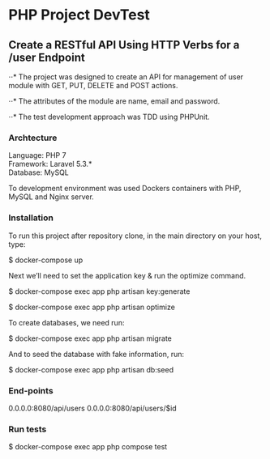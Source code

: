 # PHP Project DevTest

## Create a RESTful API Using HTTP Verbs for a /user Endpoint

⋅⋅* The project was designed to create an API for management of user module with GET, PUT, DELETE and POST actions.

⋅⋅* The attributes of the module are name, email and password.

⋅⋅* The test development approach was TDD using PHPUnit.

### Archtecture

Language: PHP 7<br />
Framework: Laravel 5.3.*<br />
Database: MySQL<br />

To development environment was used Dockers containers with PHP, MySQL and Nginx server.

### Installation

To run this project after repository clone, in the main directory on your host, type:

$ docker-compose up

Next we’ll need to set the application key & run the optimize command.

$ docker-compose exec app php artisan key:generate

$ docker-compose exec app php artisan optimize

To create databases, we need run:

$ docker-compose exec app php artisan migrate

And to seed the database with fake information, run:

$ docker-compose exec app php artisan db:seed

### End-points

0.0.0.0:8080/api/users
0.0.0.0:8080/api/users/$id

### Run tests

$ docker-compose exec app php compose test


